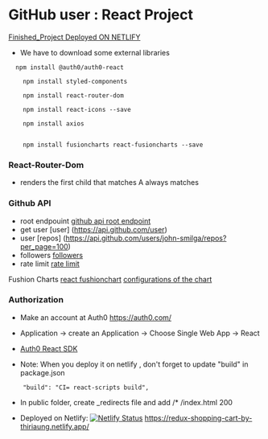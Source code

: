 # GitHub user : React Project

[Finished_Project Deployed ON NETLIFY](https://github-users-by-thiriaung.netlify.app/login)

- We have to download some external libraries 


```
  npm install @auth0/auth0-react

```

```
    npm install styled-components

```

```
    npm install react-router-dom

```


```
    npm install react-icons --save

```

```
    npm install axios

```

```

    npm install fusioncharts react-fusioncharts --save

``` 
### React-Router-Dom 

- <SWITCH> renders the first child <Route> that matches A <Rout path ="*"> always matches

### Github API 
- root endpouint 
[github api root endpoint](https://api.github.com)
- get user 
[user] (https://api.github.com/user)
- user
 [repos] (https://api.github.com/users/john-smilga/repos?per_page=100)
- followers 
[followers](https://api.github.com/users/john-smilga/followers)
- rate limit 
[rate limit](https://api.github.com/rate_limit)

Fushion Charts
[react fushionchart](https://www.fusioncharts.com/dev/getting-started/react/your-first-chart-using-react)
[configurations of the chart](https://www.fusioncharts.com/dev/chart-guide/list-of-charts)

### Authorization 

- Make an account at Auth0 https://auth0.com/ 
- Application -> create an Application -> Choose Single Web App -> React 
- [Auth0 React SDK](https://auth0.com/docs/quickstart/spa/react)
  
- Note: When you deploy it on netlify , don't forget to update "build" in package.json 
  
```
    "build": "CI= react-scripts build",
```
  
- In public folder, create _redirects file and add  /* /index.html 200 
  
- Deployed on Netlify:
 [![Netlify Status](https://api.netlify.com/api/v1/badges/9411741c-7079-45d4-9521-18c7c48f2b7f/deploy-status)](https://app.netlify.com/sites/redux-shopping-cart-by-thiriaung/deploys) https://redux-shopping-cart-by-thiriaung.netlify.app/
